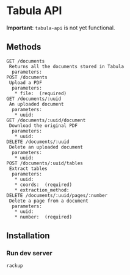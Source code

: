 Tabula API
==========

**Important**: `tabula-api` is not yet functional.

## Methods

```
GET /documents
 Returns all the documents stored in Tabula
  parameters:
POST /documents
 Upload a PDF
  parameters:
   * file:  (required)
GET /documents/:uuid
 An uploaded document
  parameters:
   * uuid:
GET /documents/:uuid/document
 Download the original PDF
  parameters:
   * uuid:
DELETE /documents/:uuid
 Delete an uploaded document
  parameters:
   * uuid:
POST /documents/:uuid/tables
 Extract tables
  parameters:
   * uuid:
   * coords:  (required)
   * extraction_method:
DELETE /documents/:uuid/pages/:number
 Delete a page from a document
  parameters:
   * uuid:
   * number:  (required)

```

## Installation

### Run dev server

```
rackup
```
